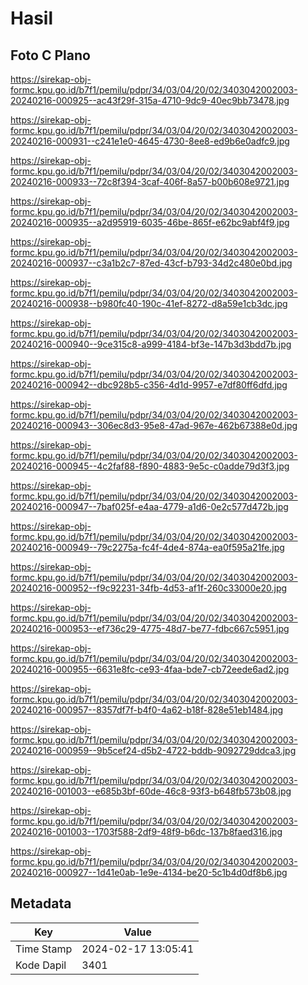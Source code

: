 # Hasil

## Foto C Plano

https://sirekap-obj-formc.kpu.go.id/b7f1/pemilu/pdpr/34/03/04/20/02/3403042002003-20240216-000925--ac43f29f-315a-4710-9dc9-40ec9bb73478.jpg

https://sirekap-obj-formc.kpu.go.id/b7f1/pemilu/pdpr/34/03/04/20/02/3403042002003-20240216-000931--c241e1e0-4645-4730-8ee8-ed9b6e0adfc9.jpg

https://sirekap-obj-formc.kpu.go.id/b7f1/pemilu/pdpr/34/03/04/20/02/3403042002003-20240216-000933--72c8f394-3caf-406f-8a57-b00b608e9721.jpg

https://sirekap-obj-formc.kpu.go.id/b7f1/pemilu/pdpr/34/03/04/20/02/3403042002003-20240216-000935--a2d95919-6035-46be-865f-e62bc9abf4f9.jpg

https://sirekap-obj-formc.kpu.go.id/b7f1/pemilu/pdpr/34/03/04/20/02/3403042002003-20240216-000937--c3a1b2c7-87ed-43cf-b793-34d2c480e0bd.jpg

https://sirekap-obj-formc.kpu.go.id/b7f1/pemilu/pdpr/34/03/04/20/02/3403042002003-20240216-000938--b980fc40-190c-41ef-8272-d8a59e1cb3dc.jpg

https://sirekap-obj-formc.kpu.go.id/b7f1/pemilu/pdpr/34/03/04/20/02/3403042002003-20240216-000940--9ce315c8-a999-4184-bf3e-147b3d3bdd7b.jpg

https://sirekap-obj-formc.kpu.go.id/b7f1/pemilu/pdpr/34/03/04/20/02/3403042002003-20240216-000942--dbc928b5-c356-4d1d-9957-e7df80ff6dfd.jpg

https://sirekap-obj-formc.kpu.go.id/b7f1/pemilu/pdpr/34/03/04/20/02/3403042002003-20240216-000943--306ec8d3-95e8-47ad-967e-462b67388e0d.jpg

https://sirekap-obj-formc.kpu.go.id/b7f1/pemilu/pdpr/34/03/04/20/02/3403042002003-20240216-000945--4c2faf88-f890-4883-9e5c-c0adde79d3f3.jpg

https://sirekap-obj-formc.kpu.go.id/b7f1/pemilu/pdpr/34/03/04/20/02/3403042002003-20240216-000947--7baf025f-e4aa-4779-a1d6-0e2c577d472b.jpg

https://sirekap-obj-formc.kpu.go.id/b7f1/pemilu/pdpr/34/03/04/20/02/3403042002003-20240216-000949--79c2275a-fc4f-4de4-874a-ea0f595a21fe.jpg

https://sirekap-obj-formc.kpu.go.id/b7f1/pemilu/pdpr/34/03/04/20/02/3403042002003-20240216-000952--f9c92231-34fb-4d53-af1f-260c33000e20.jpg

https://sirekap-obj-formc.kpu.go.id/b7f1/pemilu/pdpr/34/03/04/20/02/3403042002003-20240216-000953--ef736c29-4775-48d7-be77-fdbc667c5951.jpg

https://sirekap-obj-formc.kpu.go.id/b7f1/pemilu/pdpr/34/03/04/20/02/3403042002003-20240216-000955--6631e8fc-ce93-4faa-bde7-cb72eede6ad2.jpg

https://sirekap-obj-formc.kpu.go.id/b7f1/pemilu/pdpr/34/03/04/20/02/3403042002003-20240216-000957--8357df7f-b4f0-4a62-b18f-828e51eb1484.jpg

https://sirekap-obj-formc.kpu.go.id/b7f1/pemilu/pdpr/34/03/04/20/02/3403042002003-20240216-000959--9b5cef24-d5b2-4722-bddb-9092729ddca3.jpg

https://sirekap-obj-formc.kpu.go.id/b7f1/pemilu/pdpr/34/03/04/20/02/3403042002003-20240216-001003--e685b3bf-60de-46c8-93f3-b648fb573b08.jpg

https://sirekap-obj-formc.kpu.go.id/b7f1/pemilu/pdpr/34/03/04/20/02/3403042002003-20240216-001003--1703f588-2df9-48f9-b6dc-137b8faed316.jpg

https://sirekap-obj-formc.kpu.go.id/b7f1/pemilu/pdpr/34/03/04/20/02/3403042002003-20240216-000927--1d41e0ab-1e9e-4134-be20-5c1b4d0df8b6.jpg


## Metadata

| Key        | Value               |
| ---------- | ------------------- |
| Time Stamp | 2024-02-17 13:05:41 |
| Kode Dapil | 3401                |



